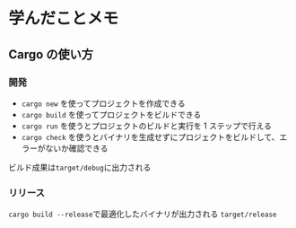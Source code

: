 # 学んだことメモ

## Cargo の使い方

### 開発

- `cargo new` を使ってプロジェクトを作成できる
- `cargo build` を使ってプロジェクトをビルドできる
- `cargo run` を使うとプロジェクトのビルドと実行を 1 ステップで行える
- `cargo check` を使うとバイナリを生成せずにプロジェクトをビルドして、エラーがないか確認できる

ビルド成果は`target/debug`に出力される

### リリース

`cargo build --release`で最適化したバイナリが出力される
`target/release`
